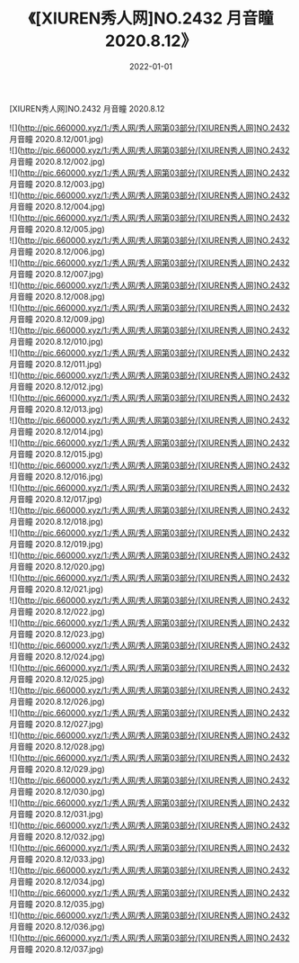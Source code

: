 ﻿---
layout: post
title:  《[XIUREN秀人网]NO.2432 月音瞳 2020.8.12》
date:   2022-01-01
img: http://pic.660000.xyz/1:/秀人网/秀人网第03部分/[XIUREN秀人网]NO.2432 月音瞳 2020.8.12/000.jpg
categories: [美女, 清纯, 唯美]
---

[XIUREN秀人网]NO.2432 月音瞳 2020.8.12

 ![](http://pic.660000.xyz/1:/秀人网/秀人网第03部分/[XIUREN秀人网]NO.2432 月音瞳 2020.8.12/001.jpg) <br>![](http://pic.660000.xyz/1:/秀人网/秀人网第03部分/[XIUREN秀人网]NO.2432 月音瞳 2020.8.12/002.jpg) <br>![](http://pic.660000.xyz/1:/秀人网/秀人网第03部分/[XIUREN秀人网]NO.2432 月音瞳 2020.8.12/003.jpg) <br>![](http://pic.660000.xyz/1:/秀人网/秀人网第03部分/[XIUREN秀人网]NO.2432 月音瞳 2020.8.12/004.jpg) <br>![](http://pic.660000.xyz/1:/秀人网/秀人网第03部分/[XIUREN秀人网]NO.2432 月音瞳 2020.8.12/005.jpg) <br>![](http://pic.660000.xyz/1:/秀人网/秀人网第03部分/[XIUREN秀人网]NO.2432 月音瞳 2020.8.12/006.jpg) <br>![](http://pic.660000.xyz/1:/秀人网/秀人网第03部分/[XIUREN秀人网]NO.2432 月音瞳 2020.8.12/007.jpg) <br>![](http://pic.660000.xyz/1:/秀人网/秀人网第03部分/[XIUREN秀人网]NO.2432 月音瞳 2020.8.12/008.jpg) <br>![](http://pic.660000.xyz/1:/秀人网/秀人网第03部分/[XIUREN秀人网]NO.2432 月音瞳 2020.8.12/009.jpg) <br>![](http://pic.660000.xyz/1:/秀人网/秀人网第03部分/[XIUREN秀人网]NO.2432 月音瞳 2020.8.12/010.jpg) <br>![](http://pic.660000.xyz/1:/秀人网/秀人网第03部分/[XIUREN秀人网]NO.2432 月音瞳 2020.8.12/011.jpg) <br>![](http://pic.660000.xyz/1:/秀人网/秀人网第03部分/[XIUREN秀人网]NO.2432 月音瞳 2020.8.12/012.jpg) <br>![](http://pic.660000.xyz/1:/秀人网/秀人网第03部分/[XIUREN秀人网]NO.2432 月音瞳 2020.8.12/013.jpg) <br>![](http://pic.660000.xyz/1:/秀人网/秀人网第03部分/[XIUREN秀人网]NO.2432 月音瞳 2020.8.12/014.jpg) <br>![](http://pic.660000.xyz/1:/秀人网/秀人网第03部分/[XIUREN秀人网]NO.2432 月音瞳 2020.8.12/015.jpg) <br>![](http://pic.660000.xyz/1:/秀人网/秀人网第03部分/[XIUREN秀人网]NO.2432 月音瞳 2020.8.12/016.jpg) <br>![](http://pic.660000.xyz/1:/秀人网/秀人网第03部分/[XIUREN秀人网]NO.2432 月音瞳 2020.8.12/017.jpg) <br>![](http://pic.660000.xyz/1:/秀人网/秀人网第03部分/[XIUREN秀人网]NO.2432 月音瞳 2020.8.12/018.jpg) <br>![](http://pic.660000.xyz/1:/秀人网/秀人网第03部分/[XIUREN秀人网]NO.2432 月音瞳 2020.8.12/019.jpg) <br>![](http://pic.660000.xyz/1:/秀人网/秀人网第03部分/[XIUREN秀人网]NO.2432 月音瞳 2020.8.12/020.jpg) <br>![](http://pic.660000.xyz/1:/秀人网/秀人网第03部分/[XIUREN秀人网]NO.2432 月音瞳 2020.8.12/021.jpg) <br>![](http://pic.660000.xyz/1:/秀人网/秀人网第03部分/[XIUREN秀人网]NO.2432 月音瞳 2020.8.12/022.jpg) <br>![](http://pic.660000.xyz/1:/秀人网/秀人网第03部分/[XIUREN秀人网]NO.2432 月音瞳 2020.8.12/023.jpg) <br>![](http://pic.660000.xyz/1:/秀人网/秀人网第03部分/[XIUREN秀人网]NO.2432 月音瞳 2020.8.12/024.jpg) <br>![](http://pic.660000.xyz/1:/秀人网/秀人网第03部分/[XIUREN秀人网]NO.2432 月音瞳 2020.8.12/025.jpg) <br>![](http://pic.660000.xyz/1:/秀人网/秀人网第03部分/[XIUREN秀人网]NO.2432 月音瞳 2020.8.12/026.jpg) <br>![](http://pic.660000.xyz/1:/秀人网/秀人网第03部分/[XIUREN秀人网]NO.2432 月音瞳 2020.8.12/027.jpg) <br>![](http://pic.660000.xyz/1:/秀人网/秀人网第03部分/[XIUREN秀人网]NO.2432 月音瞳 2020.8.12/028.jpg) <br>![](http://pic.660000.xyz/1:/秀人网/秀人网第03部分/[XIUREN秀人网]NO.2432 月音瞳 2020.8.12/029.jpg) <br>![](http://pic.660000.xyz/1:/秀人网/秀人网第03部分/[XIUREN秀人网]NO.2432 月音瞳 2020.8.12/030.jpg) <br>![](http://pic.660000.xyz/1:/秀人网/秀人网第03部分/[XIUREN秀人网]NO.2432 月音瞳 2020.8.12/031.jpg) <br>![](http://pic.660000.xyz/1:/秀人网/秀人网第03部分/[XIUREN秀人网]NO.2432 月音瞳 2020.8.12/032.jpg) <br>![](http://pic.660000.xyz/1:/秀人网/秀人网第03部分/[XIUREN秀人网]NO.2432 月音瞳 2020.8.12/033.jpg) <br>![](http://pic.660000.xyz/1:/秀人网/秀人网第03部分/[XIUREN秀人网]NO.2432 月音瞳 2020.8.12/034.jpg) <br>![](http://pic.660000.xyz/1:/秀人网/秀人网第03部分/[XIUREN秀人网]NO.2432 月音瞳 2020.8.12/035.jpg) <br>![](http://pic.660000.xyz/1:/秀人网/秀人网第03部分/[XIUREN秀人网]NO.2432 月音瞳 2020.8.12/036.jpg) <br>![](http://pic.660000.xyz/1:/秀人网/秀人网第03部分/[XIUREN秀人网]NO.2432 月音瞳 2020.8.12/037.jpg) <br>